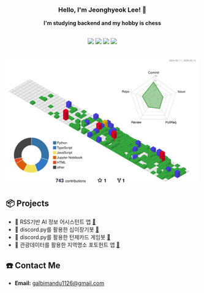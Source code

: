 <div align="center">
  
  ### Hello, I'm Jeonghyeok Lee! 👋
  <b> I'm studying backend and my hobby is chess</b>
  <br/>
  <br/>
  <div>  
    <img src="https://img.shields.io/badge/FastAPI-009688?style=flat-square&logo=fastapi&logoColor=white"/>
    <img src="https://img.shields.io/badge/Next.js-black?style=flat-square&logo=next.js&logoColor=white"/>
    <img src="https://img.shields.io/badge/TypeScript-3178C6?style=flat-square&logo=typescript&logoColor=white"/>
    <img src="https://img.shields.io/badge/Go-00ADD8?style=flat-square&logo=go&logoColor=white"/>
  </div>
</div>
<br/>

![](./profile-3d-contrib/profile-gitblock.svg)

## 📦 Projects
- 🚀 RSS기반 AI 정보 어시스턴트 앱 [🔗](https://github.com/Team-Found/SANDDEOT-App)
- 🧸 discord.py를 활용한 십이장기봇 [🔗](https://github.com/GAMZAMANDU/12chessBot)
- 🧸 discord.py를 활용한 턴제카드 게임봇 [🔗](https://github.com/GAMZAMANDU/DeathCard)
- 🧸 관광데이터를 활용한 지역명소 포토헌트 앱 [🔗](https://github.com/FindOut-Hackathon)
  
## ☎️ Contact Me
- **Email:** [galbimandu1126@gmail.com](mailto:galbimandu1126@gmail.com)
